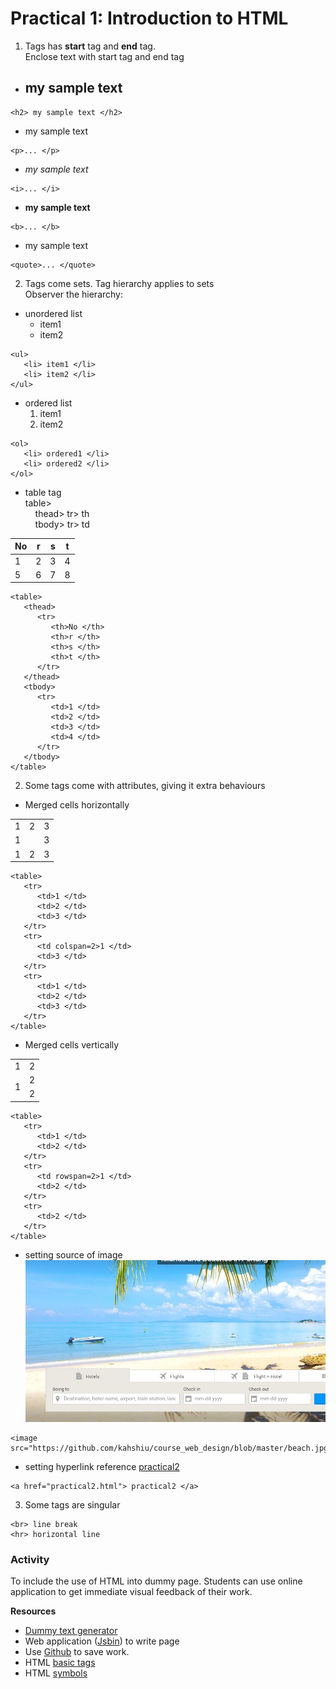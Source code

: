 # Practical 1: Introduction to HTML
1. Tags has **start** tag and **end** tag.  
   Enclose text with start tag and end tag
- <h2> my sample text </h2> 
```
<h2> my sample text </h2> 
```
- <p> my sample text </p> 
```
<p>... </p>
```
- <i> my sample text </i>
```
<i>... </i>
```
- <b> my sample text </b>
```
<b>... </b>
```
- <quote> my sample text </quote>
```
<quote>... </quote>
```
2. Tags come sets. Tag hierarchy applies to sets  
Observer the hierarchy:  
- unordered list
   - item1
   - item2
```
<ul>
   <li> item1 </li>
   <li> item2 </li>
</ul>
```
- ordered list
   1. item1
   2. item2
```
<ol>
   <li> ordered1 </li>
   <li> ordered2 </li>
</ol>
```
- table tag  
table>  
&nbsp; &nbsp; thead> tr> th  
&nbsp; &nbsp; tbody> tr> td  

| No | r | s | t |
| --- | --- | --- | --- |
| 1 | 2 | 3 | 4 |
| 5 | 6 | 7 | 8 |

```
<table>
   <thead>
      <tr>
         <th>No </th>
         <th>r </th>
         <th>s </th>
         <th>t </th>
      </tr>
   </thead>
   <tbody>
      <tr>
         <td>1 </td>
         <td>2 </td>
         <td>3 </td>
         <td>4 </td>
      </tr>
   </tbody>
</table>
```
2. Some tags come with attributes, giving it extra behaviours  
- Merged cells horizontally
<table>
   <tr>
      <td>1 </td>
      <td>2 </td>
      <td>3 </td>
   </tr>
   <tr>
      <td colspan=2>1 </td>
      <td>3 </td>
   </tr>
   <tr>
      <td>1 </td>
      <td>2 </td>
      <td>3 </td>
   </tr>
</table>

```
<table>
   <tr>
      <td>1 </td>
      <td>2 </td>
      <td>3 </td>
   </tr>
   <tr>
      <td colspan=2>1 </td>
      <td>3 </td>
   </tr>
   <tr>
      <td>1 </td>
      <td>2 </td>
      <td>3 </td>
   </tr>
</table>
```

- Merged cells vertically 
<table>
   <tr>
      <td>1 </td>
      <td>2 </td>
   </tr>
   <tr>
      <td rowspan=2>1 </td>
      <td>2 </td>
   </tr>
   <tr>
      <td>2 </td>
   </tr>
</table>

```
<table>
   <tr>
      <td>1 </td>
      <td>2 </td>
   </tr>
   <tr>
      <td rowspan=2>1 </td>
      <td>2 </td>
   </tr>
   <tr>
      <td>2 </td>
   </tr>
</table>
```

- setting source of image
![beach](https://github.com/kahshiu/course_web_design/blob/master/beach.jpg)
```
<image src="https://github.com/kahshiu/course_web_design/blob/master/beach.jpg>
```

- setting hyperlink reference
<a href="practical2.html" width=250 height=250> practical2 </a>
```
<a href="practical2.html"> practical2 </a>
```

3. Some tags are singular   
```
<br> line break
<hr> horizontal line
```

### Activity
To include the use of HTML into dummy page. Students can use online application to get immediate visual feedback of their work. 

**Resources**
* [Dummy text generator](https://www.lipsum.com/feed/html)
* Web application ([Jsbin](https://jsbin.com/?html,js,output)) to write page
* Use [Github](https://github.com/) to save work.
* HTML [basic tags](https://www.w3schools.com/html/)
* HTML [symbols](https://www.toptal.com/designers/htmlarrows/symbols/)
